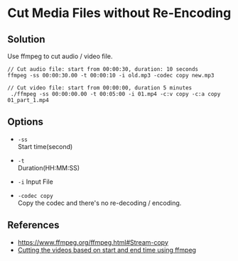 # Cut Media Files without Re-Encoding

## Solution
Use ffmpeg to cut audio / video file.

```
// Cut audio file: start from 00:00:30, duration: 10 seconds
ffmpeg -ss 00:00:30.00 -t 00:00:10 -i old.mp3 -codec copy new.mp3

// Cut video file: start from 00:00:00, duration 5 minutes
 ./ffmpeg -ss 00:00:00.00 -t 00:05:00 -i 01.mp4 -c:v copy -c:a copy 01_part_1.mp4

```

## Options
* `-ss`  
  Start time(second)

* `-t`  
  Duration(HH:MM:SS)

* `-i`
  Input File

* `-codec copy`  
  Copy the codec and there's no re-decoding / encoding.

## References
* <https://www.ffmpeg.org/ffmpeg.html#Stream-copy>
* [Cutting the videos based on start and end time using ffmpeg](https://stackoverflow.com/questions/18444194/cutting-the-videos-based-on-start-and-end-time-using-ffmpeg)
